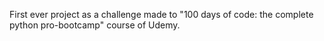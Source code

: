 First ever project as a challenge made to "100 days of code: the complete python pro-bootcamp" course of Udemy.
